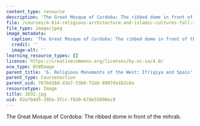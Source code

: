 ```yaml
---
content_type: resource
description: 'The Great Mosque of Cordoba: The ribbed dome in front of the mihrab.'
file: /courses/4-614-religious-architecture-and-islamic-cultures-fall-2002/02e7b4d5395e3fccf92067de55890ac9_1032.jpg
file_type: image/jpeg
image_metadata:
  caption: 'The Great Mosque of Cordoba: The ribbed dome in front of the mihrab.'
  credit: ''
  image-alt: ''
learning_resource_types: []
license: https://creativecommons.org/licenses/by-nc-sa/4.0/
ocw_type: OCWImage
parent_title: '6. Religious Monuments of the West: Ifriqiya and Spain'
parent_type: CourseSection
parent_uid: 767bd16d-d3e7-53b6-f2ab-8997da1b2c8a
resourcetype: Image
title: 1032.jpg
uid: 02e7b4d5-395e-3fcc-f920-67de55890ac9
---
```

The Great Mosque of Cordoba: The ribbed dome in front of the mihrab.